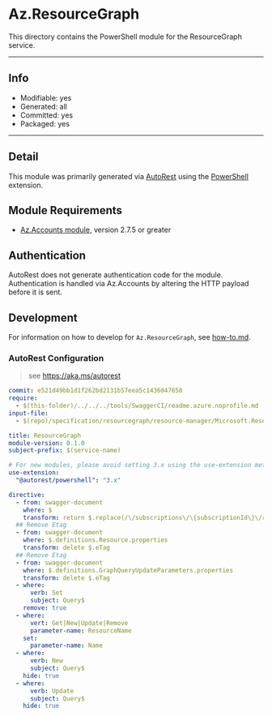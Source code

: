 <!-- region Generated -->
# Az.ResourceGraph
This directory contains the PowerShell module for the ResourceGraph service.

---
## Info
- Modifiable: yes
- Generated: all
- Committed: yes
- Packaged: yes

---
## Detail
This module was primarily generated via [AutoRest](https://github.com/Azure/autorest) using the [PowerShell](https://github.com/Azure/autorest.powershell) extension.

## Module Requirements
- [Az.Accounts module](https://www.powershellgallery.com/packages/Az.Accounts/), version 2.7.5 or greater

## Authentication
AutoRest does not generate authentication code for the module. Authentication is handled via Az.Accounts by altering the HTTP payload before it is sent.

## Development
For information on how to develop for `Az.ResourceGraph`, see [how-to.md](how-to.md).
<!-- endregion -->

### AutoRest Configuration
> see https://aka.ms/autorest

``` yaml
commit: e521d49bb1d1f262bd2131b57eea5c1436047650
require:
  - $(this-folder)/../../../tools/SwaggerCI/readme.azure.noprofile.md
input-file:
  - $(repo)/specification/resourcegraph/resource-manager/Microsoft.ResourceGraph/stable/2020-10-01/graphquery.json

title: ResourceGraph
module-version: 0.1.0
subject-prefix: $(service-name)

# For new modules, please avoid setting 3.x using the use-extension method and instead, use 4.x as the default option
use-extension:
  "@autorest/powershell": "3.x"

directive:
  - from: swagger-document
    where: $
    transform: return $.replace(/\/subscriptions\/\{subscriptionId\}\/resourceGroups\/\{resourceGroupName\}\/providers\/Microsoft\.ResourceGraph\/queries\/\{resourceName\}/g, "/subscriptions/{subscriptionId}/resourceGroups/{resourceGroupName}/providers/microsoft.resourcegraph/queries/{resourceName}")
  ## Remove Etag
  - from: swagger-document
    where: $.definitions.Resource.properties
    transform: delete $.eTag
  ## Remove Etag
  - from: swagger-document
    where: $.definitions.GraphQueryUpdateParameters.properties
    transform: delete $.eTag
  - where:
      verb: Set
      subject: Query$
    remove: true
  - where:
      vert: Get|New|Update|Remove
      parameter-name: ResourceName
    set:
      parameter-name: Name
  - where:
      verb: New
      subject: Query$
    hide: true
  - where:
      verb: Update
      subject: Query$
    hide: true
```
